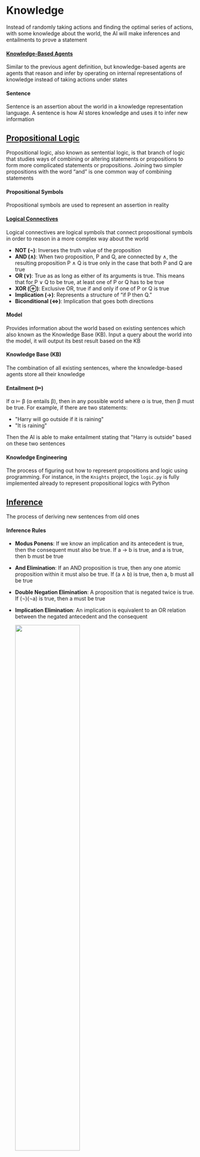 # Knowledge

Instead of randomly taking actions and finding the optimal series of actions, with some knowledge about the world, the AI will make inferences and entailments to prove a statement

#### [Knowledge-Based Agents](https://www.geeksforgeeks.org/knowledge-based-agents-in-ai/)

Similar to the previous agent definition, but knowledge-based agents are agents that reason and infer by operating on internal representations of knowledge instead of taking actions under states

#### Sentence

Sentence is an assertion about the world in a knowledge representation language. A sentence is how AI stores knowledge and uses it to infer new information

## [Propositional Logic](https://iep.utm.edu/prop-log/#:~:text=Propositional%20logic%2C%20also%20known%20as%20sentential%20logic%2C%20is%20that%20branch,common%20way%20of%20combining%20statements.)

Propositional logic, also known as sentential logic, is that branch of logic that studies ways of combining or altering statements or propositions to form more complicated statements or propositions. Joining two simpler propositions with the word “and” is one common way of combining statements

#### Propositional Symbols

Propositional symbols are used to represent an assertion in reality

#### [Logical Connectives](https://en.wikipedia.org/wiki/Logical_connective)

Logical connectives are logical symbols that connect propositional symbols in order to reason in a more complex way about the world

- **NOT (¬)**: Inverses the truth value of the proposition
- **AND (∧)**: When two proposition, P and Q, are connected by ∧, the resulting proposition P ∧ Q is true only in the case that both P and Q are true
- **OR (∨)**: True as as long as either of its arguments is true. This means that for P ∨ Q to be true, at least one of P or Q has to be true
- **XOR (⊕)**: Exclusive OR, true if and only if one of P or Q is true
- **Implication (→)**: Represents a structure of “if P then Q.”
- **Biconditional (⇔)**: Implication that goes both directions

#### Model

Provides information about the world based on existing sentences which also known as the Knowledge Base (KB). Input a query about the world into the model, it will output its best result based on the KB

#### Knowledge Base (KB)

The combination of all existing sentences, where the knowledge-based agents store all their knowledge

#### Entailment (⊨)

If α ⊨ β (α entails β), then in any possible world where α is true, then β must be true. For example, if there are two statements:

- "Harry will go outside if it is raining"
- "It is raining"

Then the AI is able to make entailment stating that "Harry is outside" based on these two sentences

#### Knowledge Engineering

The process of figuring out how to represent propositions and logic using programming. For instance, in the `Knights` project, the `logic.py` is fully implemented already to represent propositional logics with Python

## [Inference](https://en.wikipedia.org/wiki/Inference)

The process of deriving new sentences from old ones

#### Inference Rules

- **Modus Ponens**: If we know an implication and its antecedent is true, then the consequent must also be true. If a → b is true, and a is true, then b must be true
- **And Elimination**: If an AND proposition is true, then any one atomic proposition within it must also be true. If (a ∧ b) is true, then a, b must all be true
- **Double Negation Elimination**: A proposition that is negated twice is true. If (¬)(¬a) is true, then a must be true
- **Implication Elimination**: An implication is equivalent to an OR relation between the negated antecedent and the consequent

    <img src="https://user-images.githubusercontent.com/99038613/176773992-c88872d1-9a8b-497c-af92-8019c929ba0a.jpg" width="60%" height="60%">

- **Biconditional Elimination**:A biconditional proposition is equivalent to an implication and its inverse with an And connective

    <img src="https://user-images.githubusercontent.com/99038613/176774268-caea480b-47b2-4eb0-9b10-1307353de97b.jpg" width="60%" height="60%">

- **De Morgan's Law**: Turning AND connective to OR or vice versa

    <img src="https://user-images.githubusercontent.com/99038613/176774450-ccc7b58c-c6b3-47f4-960b-364a64146dfe.jpg" width="60%" height="60%">

    <img src="https://user-images.githubusercontent.com/99038613/176774456-b2f0f3b9-0f62-4efe-ba3f-ebe4dff0ed31.jpg" width="60%" height="60%">

- **Distributive Property**: AND and OR can be distributed just like multiplication. If a ∨ (b ∧ c) is true, then (a ∨ b) ∧ (a ∨ c) must be true

#### Knowledge and Search

Inference can be viewed as a search problem. The initial state is the starting KB, the actions are inference rules and inferencing, the goal is a statement we are trying to prove

#### Resolution

A power inference rule that states that if one of two atomic propositions in an OR proposition is false, the other has to be true

- **Complimentary Literals**: Two of the same atomic propositions where one is negated and the other is not, such as P and ¬P
- **Clause**: A disjunction of literals (a propositional symbol or a negation of a propositional symbol, such as P, ¬P)
- **Disjunction**: Consists of propositions that are connected with an Or logical connective (P ∨ Q ∨ R)
- **Conjunction**: Consists of propositions that are connected with an And logical connective (P ∧ Q ∧ R)
- **Conjunctive Normal Form (CNF)**: A conjunction of clauses
- **Empty Clause**: Resolving complimentary literals will result in the empty clause which is always of value false

## [First Order Logic](https://www.javatpoint.com/first-order-logic-in-artificial-intelligence)

First order logic is another type of logic that allows us to express more complex ideas more succinctly than propositional logic. First order logic uses two types of symbols: Constant Symbols and Predicate Symbols. Constant symbols represent objects, while predicate symbols are like relations or functions that take an argument and return a true or false value

For example, we return to the logic puzzle with different people and house assignments at Hogwarts. The constant symbols are people or houses, like Minerva, Pomona, Gryffindor, Hufflepuff, etc. The predicate symbols are properties that hold true or false of some constant symbols. For example, we can express the idea that Minerva is a person using the sentence Person(Minerva). Similarly, we can express the idea the Gryffindor is a house using the sentence House(Gryffindor). All the logical connectives work in first order logic the same way as before. For example, ¬House(Minerva) expresses the idea that Minerva is not a house. A predicate symbol can also take two or more arguments and express a relation between them. For example, BelongsTo expresses a relation between two arguments, the person and the house to which the person belongs. Thus, the idea that Minerva belongs to Gryffindor can be expressed as BelongsTo(Minerva, Gryffindor). First order logic allows having one symbol for each person and one symbol for each house. This is more succinct than propositional logic, where each person—house assignment would require a different symbol

#### Universal Quantification

Quantification is a tool that can be used in first order logic to represent sentences without using a specific constant symbol. Universal quantification uses the symbol ∀ to express “for all.” So, for example, the sentence ∀x. BelongsTo(x, Gryffindor) → ¬BelongsTo(x, Hufflepuff) expresses the idea that it is true for every symbol that if this symbol belongs to Gryffindor, it does not belong to Hufflepuff.

#### Existential Quantification

Existential quantification is an idea parallel to universal quantification. However, while universal quantification was used to create sentences that are true for all x, existential quantification is used to create sentences that are true for at least one x. It is expressed using the symbol ∃. For example, the sentence ∃x. House(x) ∧ BelongsTo(Minerva, x) means that there is at least one symbol that is both a house and that Minerva belongs to it. In other words, this expresses the idea that Minerva belongs to a house.

Existential and universal quantification can be used in the same sentence. For example, the sentence ∀x. Person(x) → (∃y. House(y) ∧ BelongsTo(x, y)) expresses the idea that if x is a person, then there is at least one house, y, to which this person belongs. In other words, this sentence means that every person belongs to a house.

There are other types of logic as well, and the commonality between them is that they all exist in pursuit of representing information. These are the systems we use to represent knowledge in our AI

## Examples

Check out some [examples](examples/) that practice these theories
